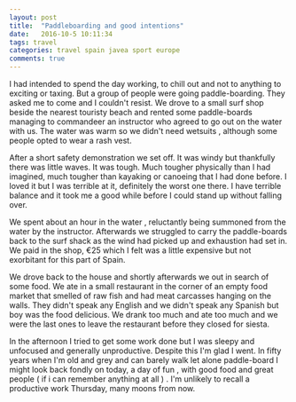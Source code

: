 ```yaml
---
layout: post
title:  "Paddleboarding and good intentions"
date:   2016-10-5 10:11:34
tags: travel
categories: travel spain javea sport europe
comments: true
---
```



I had intended to spend the day working, to chill out and not to anything to exciting or taxing. But a group of people were going paddle-boarding. They asked me to come and I couldn't resist. We drove to a small surf shop beside the nearest touristy beach and rented some paddle-boards managing to commandeer an instructor who agreed to go out on the water with us. The water was warm so we didn't need wetsuits , although some people opted to wear a rash vest.

After a short safety demonstration we set off. It was windy but thankfully there was little waves. It was tough. Much tougher physically than I had imagined, much tougher than kayaking or canoeing that I had done before. I loved it but I was terrible at it, definitely the worst one there. I have terrible balance and it took me a good while before I could stand up without falling over.

We spent about an hour in the water , reluctantly being summoned from the water by the instructor. Afterwards we struggled to carry the paddle-boards back to the surf shack as the wind had picked up and exhaustion had set in. We paid in the shop, €25 which I felt was a little expensive but not exorbitant for this part of Spain.

We drove back to the house and shortly afterwards we out in search of some food. We ate in a small restaurant in the corner of an empty food market that smelled of raw fish and had meat carcasses hanging on the walls. They didn't speak any English and we didn't speak any Spanish but boy was the food delicious. We drank too much and ate too much and we were the last ones to leave the restaurant before they closed for siesta.

In the afternoon I tried to get some work done but I was sleepy and unfocused and generally unproductive. Despite this I'm glad I went. In fifty years when I'm old and grey and can barely walk let alone paddle-board I might look back fondly on today, a day of fun , with good food and great people ( if i can remember anything at all ) . I'm unlikely to recall a productive work Thursday, many moons from now.